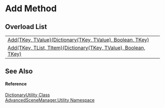 # Add Method


## Overload List
<table>
<tr>
<td><a href="M_AdvancedSceneManager_Utility_DictionaryUtility_Add__2">Add(TKey, TValue)(Dictionary(TKey, TValue), Boolean, TKey)</a></td>
<td> </td></tr>
<tr>
<td><a href="M_AdvancedSceneManager_Utility_DictionaryUtility_Add__3">Add(TKey, TList, TItem)(Dictionary(TKey, TValue), Boolean, TKey)</a></td>
<td> </td></tr>
</table>

## See Also


#### Reference
<a href="T_AdvancedSceneManager_Utility_DictionaryUtility">DictionaryUtility Class</a>  
<a href="N_AdvancedSceneManager_Utility">AdvancedSceneManager.Utility Namespace</a>  
